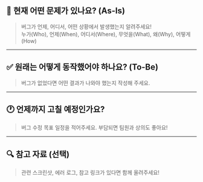## 🐛 현재 어떤 문제가 있나요? (As-Is)

> 버그가 언제, 어디서, 어떤 상황에서 발생했는지 알려주세요!  
> 누가(Who), 언제(When), 어디서(Where), 무엇을(What), 왜(Why), 어떻게(How)

---

## ✅ 원래는 어떻게 동작했어야 하나요? (To-Be)

> 버그가 없었다면 어떤 결과가 나와야 했는지 작성해 주세요.

---

## 🕐 언제까지 고칠 예정인가요?

> 버그 수정 목표 일정을 적어주세요. 부담되면 팀원과 상의도 좋아요!

---

## 🔍 참고 자료 (선택)

> 관련 스크린샷, 에러 로그, 참고 링크가 있다면 함께 올려주세요!
